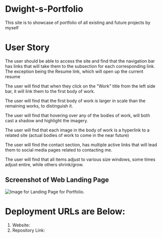 # Dwight-s-Portfolio
This site is to showcase of portfolio of all existing and future projects by myself

# User Story
The user should be able to access the site and find that the navigation bar has links that will take them to the subsection for each corresponding link.  The exception being the Resume link, which will open up the current resume

The user will find that when they click on the "Work" title from the left side bar, it will link them to the first body of work.

The user will find that the first body of work is larger in scale than the remaining works, to distinguish it.

The user will find that hovering over any of the bodies of work, will both cast a shadow and highlight the imagery.

The user will fnd that each image in the body of work is a hyperlink to a related site (actual bodies of work to come in the near future)

The user will find the contact section, has multiple active links that will lead them to social media pages related to contacting me.

The user will find that all items adjust to various size windows, some times adjust entire, while others shrink/grow.

## Screenshot of Web Landing Page
![Image for Landing Page for Portfolio.](./assets/images/screenshot.png)

# Deployment URLs are Below:
1. Website:
2. Repository Link: